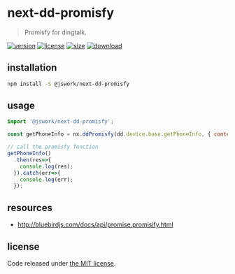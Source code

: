 # next-dd-promisfy
> Promisfy for dingtalk.

[![version][version-image]][version-url]
[![license][license-image]][license-url]
[![size][size-image]][size-url]
[![download][download-image]][download-url]

## installation
```bash
npm install -S @jswork/next-dd-promisfy
```

## usage
```js
import '@jswork/next-dd-promisfy';

const getPhoneInfo = nx.ddPromisfy(dd.device.base.getPhoneInfo, { context: dd.device.base });

// call the promisfy function
getPhoneInfo()
  .then(res=>{
    console.log(res);
  }).catch(err=>{
    console.log(err);
  });
```

## resources
- http://bluebirdjs.com/docs/api/promise.promisify.html

## license
Code released under [the MIT license](https://github.com/afeiship/next-dd-promisfy/blob/master/LICENSE.txt).

[version-image]: https://img.shields.io/npm/v/@jswork/next-dd-promisfy
[version-url]: https://npmjs.org/package/@jswork/next-dd-promisfy

[license-image]: https://img.shields.io/npm/l/@jswork/next-dd-promisfy
[license-url]: https://github.com/afeiship/next-dd-promisfy/blob/master/LICENSE.txt

[size-image]: https://img.shields.io/bundlephobia/minzip/@jswork/next-dd-promisfy
[size-url]: https://github.com/afeiship/next-dd-promisfy/blob/master/dist/next-dd-promisfy.min.js

[download-image]: https://img.shields.io/npm/dm/@jswork/next-dd-promisfy
[download-url]: https://www.npmjs.com/package/@jswork/next-dd-promisfy
